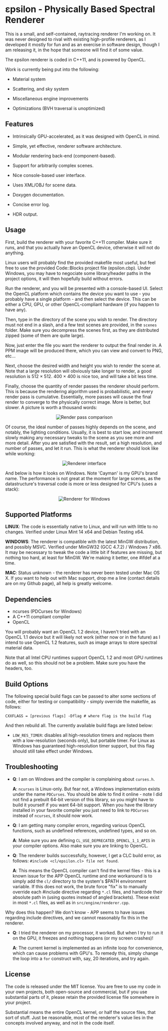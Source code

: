 εpsilon - Physically Based Spectral Renderer
============================================

This is a small, and self-contained, raytracing renderer I'm working on. It was
never designed to rival with existing high-profile renderers, as I developed it
mostly for fun and as an exercise in software design, though I am releasing it,
in the hope that someone will find it of some value.

The εpsilon renderer is coded in C++11, and is powered by OpenCL.

Work is currently being put into the following:

- Material system

- Scattering, and sky system

- Miscellaneous engine improvements

- Optimizations (BVH traversal is unoptimized)

Features
--------

- Intrinsically GPU-accelerated, as it was designed with OpenCL in mind.

- Simple, yet effective, renderer software architecture.

- Modular rendering back-end (component-based).

- Support for arbitrarily complex scenes.

- Nice console-based user interface.

- Uses XML/OBJ for scene data.

- Doxygen documentation.

- Concise error log.

- HDR output.

Usage
-----

First, build the renderer with your favorite C++11 compiler. Make sure it runs,
and that you actually have an OpenCL device, otherwise it will not do anything.

Linux users will probably find the provided makefile most useful, but feel free
to use the provided Code::Blocks project file (epsilon.cbp). Under Windows, you
may have to negociate some library/header paths in the project options, it will
then hopefully build without errors.

Run the renderer, and you will be presented with a console-based UI. Select the
OpenCL platform which contains the device you want to use - you probably have a
single platform - and then select the device. This can be either a CPU, GPU, or
other OpenCL-compliant hardware (if you happen to have any).

Then, type in the directory of the scene you wish to render. The directory must
not end in a slash, and a few test scenes are provided, in the `scenes` folder.
Make sure you decompress the scenes first, as they are distributed zipped (some
of them are quite large).

Now, just enter the file you want the renderer to output the final render in. A
PPM image will be produced there, which you can view and convert to PNG, etc...

Next, choose the desired width and height you wish to render the scene at. Note
that a large resolution will obviously take longer to render, a good resolution
is 512 × 512. 400 × 400 is nice too, and will take a bit less time.

Finally, choose the quantity of render passes the renderer should perform. This
is because the rendering algorithm used is probabilistic, and every render pass
is cumulative. Essentially, more passes will cause the final render to converge
to the physically correct image. More is better, but slower. A picture is worth
a thousand words:

<p align="center">
<img
src="https://raw.github.com/TomCrypto/epsilon/master/extra/pass.png"
alt="Render pass comparison"/>
</p>

Of course, the ideal number of passes highly depends on the scene, and notably,
the lighting conditions. Usually, it is best to start low, and increment slowly
making any necessary tweaks to the scene as you see more and more detail. After
you are satisfied with the result, set a high resolution, and number of passes,
and let it run. This is what the renderer should look like while working:

<p align="center">
<img
src="https://raw.github.com/TomCrypto/epsilon/master/extra/working.png"
alt="Renderer interface"/>
</p>

And below is how it looks on Windows. Note 'Cayman' is my GPU's brand name. The
performance is not great at the moment for large scenes, as the datastructure's
traversal code is more or less designed for CPU's (uses a stack):

<p align="center">
<img
src="https://raw.github.com/TomCrypto/epsilon/master/extra/working_win.png"
alt="Renderer for Windows"/>
</p>

Supported Platforms
-------------------

__LINUX__: The code is essentially native to Linux, and will run with little to
           no changes. Verified under Linux Mint 14 x64 and Debian Testing x64.

__WINDOWS__: The renderer is compatible with the latest MinGW distribution, and
             possibly MSVC. Verified under MinGW32 (GCC 4.7.2) / Windows 7 x86.
             It may be necessary to tweak the code a little bit if features are
             missing, but nothing too hard, at least for MinGW. We're making it
             better, one #ifdef at a time.

__MAC__: Status unknown - the renderer has never been tested under Mac OS X. If
         you want to help out with Mac support, drop me a line (contact details
         are on my Github page), all help is greatly welcome.

Dependencies
------------

- ncurses (PDCurses for Windows)
- A C++11 compliant compiler
- OpenCL

You will probably want an OpenCL 1.2 device, I haven't tried with an OpenCL 1.1
device but it will likely not work (either now or in the future) as I intend to
use OpenCL 1.2 features, such as image arrays to store spectral material data.

Note that all Intel CPU runtimes support OpenCL 1.2 and most GPU runtimes do as
well, so this should not be a problem. Make sure you have the headers, too.

Build Options
-------------

The following special build flags can be passed to alter some sections of code,
either for testing or compatibility - simply override the makefile, as follows:

    CXXFLAGS = [previous flags] -Dflag # where flag is the build flag

And then rebuild all. The currently available build flags are listed below:

- `LOW_RES_TIMER`: disables all high-resolution timers and replaces them with a
                   low-resolution (seconds only), but portable timer. For Linux
                   as Windows has guaranteed high-resolution timer support, but
                   this flag should still take effect under Windows.

Troubleshooting
---------------

- **Q**: I am on Windows and the compiler is complaining about `curses.h`.

  **A**: `ncurses` is Linux-only. But fear not, a Windows implementation exists
         under the name `PDCurses`. You should be able to find it online - note
         I did not find a prebuilt 64-bit version of this library, so you might
         have to build it yourself if you want 64-bit support.
         When you have the library installed in your favorite compiler you just
         need to link to `PDCurses` instead of `ncurses`, it should now work.

- **Q**: I am getting many compiler errors, regarding various OpenCL functions,
         such as undefined references, undefined types, and so on.

  **A**: Make sure you are defining `CL_USE_DEPRECATED_OPENCL_1_1_APIS` in your
         compiler options. Also make sure you are linking to OpenCL.

- **Q**: The renderer builds successfully, however, I get a CLC build error, as
         follows: `#include <cl/epsilon.cl> file not found`.

  **A**: This means the OpenCL compiler can't find the kernel files - this is a
         known issue for the APP OpenCL runtime and one workaround is to simply
         add the `cl/` directory to the system's $PATH environment variable. If
         this does not work, the brute force "fix" is to manually override each
         #include directive regarding `*.cl` files, and hardcode their absolute
         path in (using quotes instead of angled brackets). These exist in most
         `*.cl` files, as well as in `src/engine/renderer.cpp`.

Why does this happen? We don't know - APP seems to have issues regarding
include directives, and we cannot reasonably fix this in the renderer.

- **Q**: I tried the renderer on my processor, it worked. But when I try to run
         it on the GPU, it freezes and nothing happens (or my screen crashes)!

  **A**: The current kernel is implemented as an infinite loop for convenience,
         which can cause problems with GPU's. To remedy this, simply change the
         loop  into a `for` construct with, say, 20 iterations, and try again.

License
-------

The code is released under the MIT license. You are free to use my code in your
own projects, both open-source and commercial, but if you use substantial parts
of it, please retain the provided license file somewhere in your project.

Substantial means the entire OpenCL kernel, or half the source files, that sort
of stuff. Just be reasonable, most of the renderer's value lies in the concepts
involved anyway, and not in the code itself.
